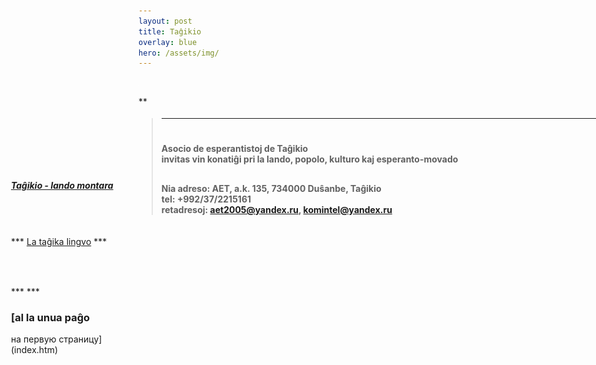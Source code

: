 ```yaml
---
layout: post
title: Taĝikio
overlay: blue
hero: /assets/img/
---
```




<div id="Layer1" style="Z-INDEX: 1; LEFT: 225px; WIDTH: 777px; POSITION: absolute; TOP: 206px; HEIGHT: 393px">

> # 
> 
> <div data-align="center">
> 
> ****
> 
> </div>
> 
>   
>   
> 
> # 
> 
> <div data-align="center">
> 
> **Asocio de esperantistoj de Taĝikio  
> invitas vin konatiĝi pri la lando, popolo, kulturo kaj
> esperanto-movado**
> 
> </div>
> 
> ## 
> 
> <div data-align="center">
> 
> **Nia adreso: AET, a.k. 135, 734000 Duŝanbe, Taĝikio  
> tel: +992/37/2215161  
> retadresoj: aet2005@yandex.ru, komintel@yandex.ru**
> 
> </div>
> 
>   

</div>

![](index.files/spacer.gif)

<div id="layer2" style="position: absolute; width: 199px; height: 25px; z-index: 2; left: 24px;
 top: 330px">

***<span lang="ru"> [Taĝikio - lando
montara](pritagxikio/prilalando.htm)***

</div>

<div id="layer2" style="position: absolute; width: 199px; height: 25px; z-index: 2; left: 24px;
 top: 420px">

***<span lang="ru"> [La taĝika lingvo](tagxlingvo.htm) ***

</div>

<div id="layer2" style="position: absolute; width: 199px; height: 25px; z-index: 2; left: 24px;
 top: 500px">

***<span lang="ru"> ***

### [al la unua paĝo  
на первую страницу](index.htm)

</div>

**


